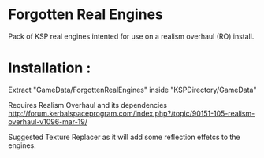 # Forgotten Real Engines
Pack of KSP real engines intented for use on a realism overhaul (RO) install.

# Installation :

Extract "GameData/ForgottenRealEngines" inside "KSPDirectory/GameData"

Requires
Realism Overhaul and its dependencies http://forum.kerbalspaceprogram.com/index.php?/topic/90151-105-realism-overhaul-v1096-mar-19/

Suggested
Texture Replacer as it will add some reflection effetcs to the engines.